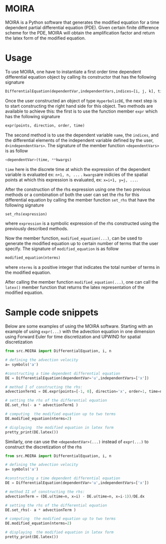 # MOIRA
MOIRA is a Python software that generates the modified equation for a time dependent partial differential equation (PDE). Given certain finite difference scheme for the PDE, MOIRA will obtain the amplification factor and return the latex form of the modified equation.

# Usage
To use MOIRA, one have to instantiate a first order time dependent differential equation object by calling its constructor that has the following signature
```Python
DifferentialEquation(dependentVar,independentVars,indices=[i, j, k], timeIndex=n)
```
Once the user constructed an object of type `HyperbolicDE`, the next step is to start constructing the right hand side for this object. Two methods are available to achieve this: the first is to use the function member `expr` which has the following signature
```Python
expr(points, direction, order, time)
```
The second method is to use the dependent variable `name`, the `indices`, and the differential elements of the independent variable defined by the user, `d<independentVars>`. The signature of the member function `<dependentVars>` is as follow
```Python
<dependentVar>(time, **kwargs)
```
`time` here is the discrete time at which the expression of the dependent variable is evaluated ex: `n+1, n, ...` . `kwargs`are indicies of the spatial points at which this expression is evaluated, ex: `x=i+1, y=j, ...`.

After the construction of the rhs expression using one the two previous methods or a combination of both the user can set the rhs for this differential equation by calling the member function `set_rhs` that have the following signature
```Python
set_rhs(expression)
```
where `expression` is a symbolic expression of the rhs constructed using the previously described methods.

Now the member function, `modified_equation(...)`, can be used to generate the modified equation up to certain number of terms that the user specify. The signature of `modified_equation` is as follow
```Python
modified_equation(nterms)
```
where `nterms` is a positive integer that indicates the total number of terms in the modified equation.

After calling the member function `modified_equation(...)`, one can call the `latex()` member function that returns the latex representation of the modified equation.

# Sample code snippets
Below are some examples of using the MOIRA software.
Starting with an example of using `expr(...)` with the advection equation in one dimension using Forward Euler for time discretization and UPWIND for spatial discretization

```Python
from src.MOIRA import DifferentialEquation, i, n 

# defining the advection velocity
a= symbols('a') 

#constructing a time dependent differential equation
DE = DifferentialEquation(dependentVar='u',independentVars=['x']) 

# method I of constructing the rhs:
advectionTerm1 = DE.expr(points=[-1, 0], direction='x', order=1, time=n) 

# setting the rhs of the differential equation
DE.set_rhs(- a * advectionTerm1 )

# computing  the modified equation up to two terms
DE.modified_equation(nterms=2)

# displaying  the modified equation in latex form
pretty_print(DE.latex())
```

Similarly, one can use the `<dependentVar>(...)` instead of `expr(...)` to construct the discretization of the rhs 

```Python
from src.MOIRA import DifferentialEquation, i, n 

# defining the advection velocity
a= symbols('a') 

#constructing a time dependent differential equation
DE = DifferentialEquation(dependentVar='u',independentVars=['x']) 

# method II of constructing the rhs:
advectionTerm = (DE.u(time=n, x=i) - DE.u(time=n, x=i-1))/DE.dx 

# setting the rhs of the differential equation
DE.set_rhs(- a * advectionTerm )

# computing  the modified equation up to two terms
DE.modified_equation(nterms=2)

# displaying  the modified equation in latex form
pretty_print(DE.latex())
```

